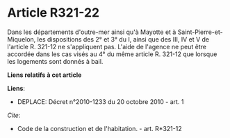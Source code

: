 # Article R321-22

Dans les départements d'outre-mer ainsi qu'à Mayotte et à Saint-Pierre-et-Miquelon, les dispositions des 2° et 3° du I, ainsi
que des III, IV et V de l'article R. 321-12 ne s'appliquent pas. L'aide de l'agence ne peut être accordée dans les cas visés
au 4° du même article R. 321-12 que lorsque les logements sont donnés à bail.

**Liens relatifs à cet article**

**Liens**:

  - DEPLACE: Décret n°2010-1233 du 20 octobre 2010 - art. 1

_Cite_:

  - Code de la construction et de l'habitation. - art. R*321-12
